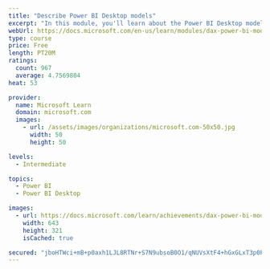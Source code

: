 ```yaml
---
title: "Describe Power BI Desktop models"
excerpt: "In this module, you'll learn about the Power BI Desktop model structure, star schema design basics, analytics queries, and report visual configuration. This module provides a strong foundation on which you can learn to optimize model designs and add model calculations."
webUrl: https://docs.microsoft.com/en-us/learn/modules/dax-power-bi-models/
type: course
price: Free
length: PT20M
ratings:
  count: 967
  average: 4.7569804
heat: 53

provider:
  name: Microsoft Learn
  domain: microsoft.com
  images:
    - url: /assets/images/organizations/microsoft.com-50x50.jpg
      width: 50
      height: 50

levels:
  - Intermediate

topics:
  - Power BI
  - Power BI Desktop

images:
  - url: https://docs.microsoft.com/learn/achievements/dax-power-bi-models-social.png
    width: 643
    height: 321
    isCached: true

secured: "jboHTWci+mB+p0axh1LJL8RTNr+S7N9ubsoB0O1/qNUVsXtF4+hGxGLxT3p0PZqHhxINtDYgiqReHvHheyY/j9v/0oP6ROp1FSfPWENjTSba1anixi97qg9yVpnO/Flg0WtS9LDzjOLvjPqV9Y1uKpuFVpNbTD9sMLh2/0hbeLCmnlNuj4VaAQPBl9tB0Kxuv8dJapugmZN5QNuIqLfihDFia/fdbLwLa8sc6SWGBQnKrzZn238pJ9Ap8wjyR8TIJvGNzycY27BohYr/gjw1t0uarA4RtYyINrIiJVJH/wxIPBVoYAJgj9Bk7GlSdx7cF2+znepzOCr1Og5rxULFl20VawOKfzqogvH+kmwY3n7muizbZEGeeKqxqNnDjCfJh+MgUH8dsv4ejBcatiZzBQaTnxAC6IV5Gre4udgB6Bo=;ArLfOGPVCc3FVCJBWTY2ZQ=="
---
```


